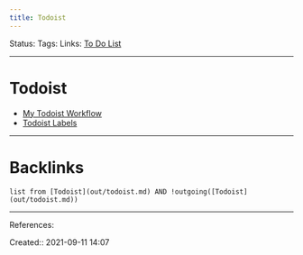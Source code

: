 ```yaml
---
title: Todoist
---
```

Status: 
Tags: 
Links: [To Do List](out/to-do-list.md)
___
# Todoist
- [My Todoist Workflow](out/my-todoist-workflow.md)
- [Todoist Labels](out/todoist-labels.md)
___
# Backlinks
```dataview
list from [Todoist](out/todoist.md) AND !outgoing([Todoist](out/todoist.md))
```
___
References:

Created:: 2021-09-11 14:07
